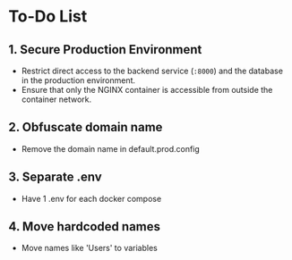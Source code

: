 # To-Do List

## 1. Secure Production Environment
- Restrict direct access to the backend service (`:8000`) and the database in the production environment.
- Ensure that only the NGINX container is accessible from outside the container network.
## 2. Obfuscate domain name 
- Remove the domain name in default.prod.config
## 3. Separate .env
- Have 1 .env for each docker compose
## 4. Move hardcoded names
- Move names like 'Users' to variables